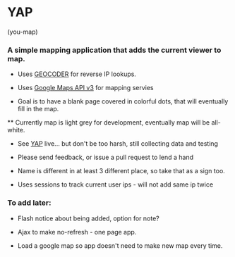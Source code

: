 # YAP
(you-map)

### A simple mapping application that adds the current viewer to map.

* Uses [GEOCODER](http://www.rubygeocoder.com/) for reverse IP lookups.

* Uses [Google Maps API v3](https://developers.google.com/maps/documentation/javascript/) for mapping servies

* Goal is to have a blank page covered in colorful dots, that will eventually fill in the map.

** Currently map is light grey for development, eventually map will be all-white.

* See [YAP](http://yapmap.herokuapp.com/) live... but don't be too harsh, still collecting data and testing

* Please send feedback, or issue a pull request to lend a hand

* Name is different in at least 3 different place, so take that as a sign too.

* Uses sessions to track current user ips - will not add same ip twice

### To add later:

* Flash notice about being added, option for note?

* Ajax to make no-refresh - one page app.

* Load a google map so app doesn't need to make new map every time.